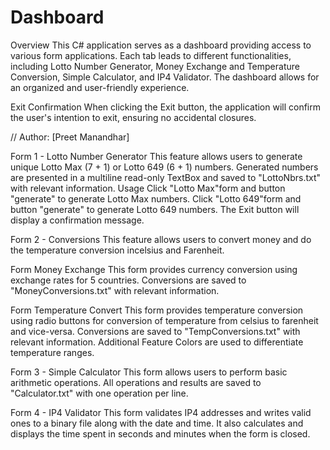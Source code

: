 # Dashboard
Overview
This C# application serves as a dashboard providing access to various form applications. Each tab leads to different functionalities, including Lotto Number Generator, Money Exchange and Temperature Conversion, Simple Calculator, and IP4 Validator. The dashboard allows for an organized and user-friendly experience.

Exit Confirmation
When clicking the Exit button, the application will confirm the user's intention to exit, ensuring no accidental closures.


// Author: [Preet Manandhar]

Form 1 - Lotto Number Generator
This feature allows users to generate unique Lotto Max (7 + 1) or Lotto 649 (6 + 1) numbers. Generated numbers are presented in a multiline read-only TextBox and saved to "LottoNbrs.txt" with relevant information.
Usage
Click "Lotto Max"form and button "generate" to generate Lotto Max numbers.
Click "Lotto 649"form and button "generate" to generate Lotto 649 numbers.
The Exit button will display a confirmation message.


Form 2 - Conversions
This feature allows users to convert money and do the temperature conversion incelsius and Farenheit.

Form Money Exchange 
This form provides currency conversion using exchange rates for 5 countries. Conversions  are saved to "MoneyConversions.txt" with relevant information.

Form Temperature Convert 
This form provides temperature conversion using radio buttons for conversion of temperature from celsius to farenheit and vice-versa. Conversions  are saved to "TempConversions.txt" with relevant information.
Additional Feature
Colors are used to differentiate temperature ranges.


Form 3 - Simple Calculator
This form allows users to perform basic arithmetic operations. All operations and results are saved to "Calculator.txt" with one operation per line.


Form 4 - IP4 Validator
This form validates IP4 addresses and writes valid ones to a binary file along with the date and time. It also calculates and displays the time spent in seconds and minutes when the form is closed.
